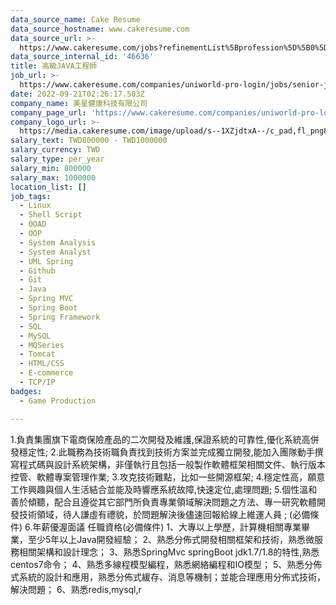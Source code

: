 ```yaml
---
data_source_name: Cake Resume
data_source_hostname: www.cakeresume.com
data_source_url: >-
  https://www.cakeresume.com/jobs?refinementList%5Bprofession%5D%5B0%5D=game-production&range%5Bsalary_range%5D%5Bmin%5D=1000000
data_source_internal_id: '46636'
title: 高級JAVA工程師
job_url: >-
  https://www.cakeresume.com/companies/uniworld-pro-login/jobs/senior-java-engineer-22c8da
date: 2022-09-21T02:26:17.503Z
company_name: 美星健康科技有限公司
company_page_url: 'https://www.cakeresume.com/companies/uniworld-pro-login'
company_logo_url: >-
  https://media.cakeresume.com/image/upload/s--1XZjdtxA--/c_pad,fl_png8,h_200,w_200/v1663654584/d0qqp3bva4yy5jcnmtu7.png
salary_text: TWD800000 - TWD1000000
salary_currency: TWD
salary_type: per_year
salary_min: 800000
salary_max: 1000000
location_list: []
job_tags:
  - Linux
  - Shell Script
  - OOAD
  - OOP
  - System Analysis
  - System Analyst
  - UML Spring
  - Github
  - Git
  - Java
  - Spring MVC
  - Spring Boot
  - Spring Framework
  - SQL
  - MySQL
  - MQSeries
  - Tomcat
  - HTML/CSS
  - E-commerce
  - TCP/IP
badges:
  - Game Production

---
```


1.負責集團旗下電商保險產品的二次開發及維護,保證系統的可靠性,優化系統高併發穩定性; 2.此職務為技術職負責找到技術方案並完成獨立開發,能加入團隊動手撰寫程式碼與設計系統架構，非僅執行且包括一般製作軟體框架相關文件、執行版本控管、軟體專案管理作業; 3.攻克技術難點，比如一些開源框架; 4.穩定性高，願意工作興趣與個人生活結合並能及時響應系統故障,快速定位,處理問題; 5.個性溫和善於傾聽，配合且遵從其它部門所負責專業領域解決問題之方法、專一研究軟體開發技術領域，待人謙虛有禮貌，於問題解決後儘速回報給線上維運人員 ; (必備條件) 6.年薪優渥面議 任職資格(必備條件) 1、大專以上學歷，計算機相關專業畢業，至少5年以上Java開發經驗； 2、熟悉分佈式開發相關框架和技術，熟悉微服務相關架構和設計理念； 3、熟悉SpringMvc springBoot jdk1.7/1.8的特性,熟悉centos7命令； 4、熟悉多線程模型編程，熟悉網絡編程和IO模型； 5、熟悉分佈式系統的設計和應用，熟悉分佈式緩存、消息等機制；並能合理應用分佈式技術，解決問題； 6、熟悉redis,mysql,r